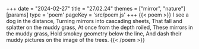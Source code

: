+++
date = "2024-02-27"
title = "27.02.24"
themes = ["mirror", "nature"]
[params]
  type = 'poem'
  pageKey = 'src/poem.js'
+++
{{< poem >}}
I see a dog in the distance,
Turning mirrors into cascading sheets,
That fall and splatter on the muddy grass,
At once from the depth roiled,
These mirrors in the muddy grass,
Hold smokey geometry below the line,
And dash their muddy pictures on the image of the trees.
{{< /poem >}}